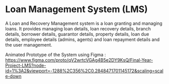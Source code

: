 # Loan Management System (LMS)
A Loan and Recovery Management system is a loan granting and managing loans. It provides managing loan details, loan recovery details, branch details,
borrower details, guarantor details, property details, loan due details, employee details
(admins, agents) and loan repayment details and the user management.


Animated Prototype of the System using Figma : https://www.figma.com/proto/qV2wrtcVGAg4B5e2DY9KsQ/Final-Year-Project-LMS?node-id=1%3A2&viewport=-1288%2C356%2C0.2848471701145172&scaling=scale-down
